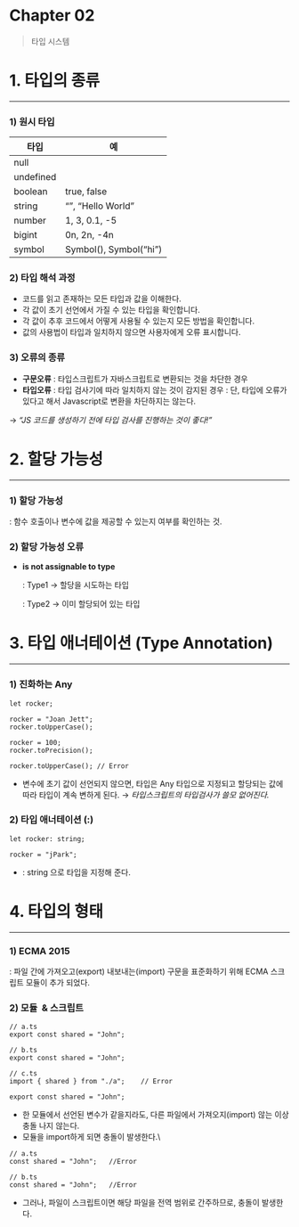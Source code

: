 # Chapter 02

> 타입 시스템
> 

# 1. 타입의 종류

---

### 1) 원시 타입

| 타입 | 예 |
| --- | --- |
| null |  |
| undefined |  |
| boolean | true, false |
| string | “”, “Hello World” |
| number | 1, 3, 0.1, -5 |
| bigint | 0n, 2n, -4n |
| symbol | Symbol(), Symbol(“hi”) |

### 2) 타입 해석 과정

- 코드를 읽고 존재하는 모든 타입과 값을 이해한다.
- 각 값이 초기 선언에서 가질 수 있는 타입을 확인합니다.
- 각 값이 추후 코드에서 어떻게 사용될 수 있는지 모든 방법을 확인합니다.
- 값의 사용법이 타입과 일치하지 않으면 사용자에게 오류 표시합니다.

### 3) 오류의 종류

- **구문오류**
: 타입스크립트가 자바스크립트로 변환되는 것을 차단한 경우
- **타입오류**
: 타입 검사기에 따라 일치하지 않는 것이 감지된 경우
: 단, 타입에 오류가 있다고 해서 Javascript로 변환을 차단하지는 않는다.

→ *“JS 코드를 생성하기 전에 타입 검사를 진행하는 것이 좋다!”*

# **2. 할당 가능성**

---

### 1) 할당 가능성

: 함수 호출이나 변수에 값을 제공할 수 있는지 여부를 확인하는 것.

### 2) 할당 가능성 오류

- **<Type1> is not assignable to type <Type2>**
    
    : Type1 → 할당을 시도하는 타입
    
    : Type2 → 이미 할당되어 있는 타입
    

# **3. 타입 애너테이션 (Type Annotation)**

---

### 1) 진화하는 Any

```tsx
let rocker;

rocker = "Joan Jett";
rocker.toUpperCase();

rocker = 100;
rocker.toPrecision();

rocker.toUpperCase(); // Error
```

- 변수에 초기 값이 선언되지 않으면, 타입은 Any 타입으로 지정되고 할당되는 값에 따라 타입이 계속 변하게 된다.
→  *타입스크립트의 타입검사가 쓸모 없어진다.*

### 2) 타입 애너테이션 (:)

```tsx
let rocker: string;

rocker = "jPark"; 
```

- : string 으로 타입을 지정해 준다.

# **4. 타입의 형태**

---

### 1) ECMA 2015

: 파일 간에 가져오고(export) 내보내는(import) 구문을 표준화하기 위해 ECMA 스크립트 모듈이 추가 되었다.

### 2) 모듈  & 스크립트

```tsx
// a.ts
export const shared = "John";

// b.ts
export const shared = "John";

// c.ts
import { shared } from "./a";    // Error

export const shared = "John";
```

- 한 모듈에서 선언된 변수가 같을지라도, 다른 파일에서 가져오지(import) 않는 이상 충돌 나지 않는다.
- 모듈을 import하게 되면 충돌이 발생한다.\

```tsx
// a.ts
const shared = "John";   //Error

// b.ts
const shared = "John";   //Error
```

- 그러나, 파일이 스크립트이면 해당 파일을 전역 범위로 간주하므로, 충돌이 발생한다.